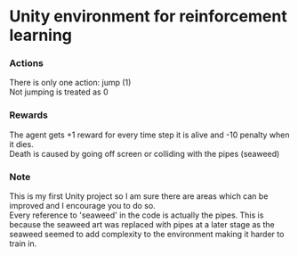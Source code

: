 # Unity environment for reinforcement learning

### Actions
There is only one action: jump (1)<br/>
Not jumping is treated as 0

### Rewards
The agent gets +1 reward for every time step it is alive and -10 penalty when it dies.<br/>
Death is caused by going off screen or colliding with the pipes (seaweed)

### Note
This is my first Unity project so I am sure there are areas which can be improved and I encourage you to do so.<br/>
Every reference to 'seaweed' in the code is actually the pipes. This is because the seaweed art was replaced with pipes at a later stage as the seaweed seemed to add complexity to the environment making it harder to train in.